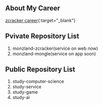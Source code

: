 ## About My Career
[zcracker career](https://zcracker.com/client/career/zcracker){:target="_blank"}

## Pvivate Repository List
1. monzland-zcracker(service on web now)
2. monzland-mongle(service on app soon)

## Public Repository List
1. study-computer-science
2. study-service
3. study-game
4. study-ai
